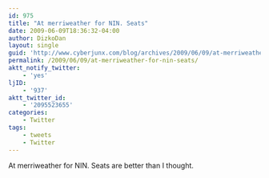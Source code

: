 ```yaml
---
id: 975
title: "At merriweather for NIN. Seats"
date: 2009-06-09T18:36:32-04:00
author: DizkoDan
layout: single
guid: 'http://www.cyberjunx.com/blog/archives/2009/06/09/at-merriweather-for-nin-seats/'
permalink: /2009/06/09/at-merriweather-for-nin-seats/
aktt_notify_twitter:
    - 'yes'
ljID:
    - '937'
aktt_twitter_id:
    - '2095523655'
categories:
    - Twitter
tags:
    - tweets
    - Twitter
---
```


At merriweather for NIN. Seats are better than I thought.